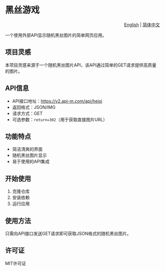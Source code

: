 # 黑丝游戏

<div align="right">
  <a href="./README.md">English</a> | <a href="./README.zh-CN.md">简体中文</a>
</div>

一个使用外部API显示随机黑丝图片的简单网页应用。

## 项目灵感

本项目灵感来源于一个随机黑丝图片API，该API通过简单的GET请求提供高质量的图片。

## API信息

- API接口地址：https://v2.api-m.com/api/heisi
- 返回格式：JSON/IMG
- 请求方式：GET
- 可选参数：`return=302`（用于获取直接图片URL）

## 功能特点

- 简洁清爽的界面
- 随机黑丝图片显示
- 易于使用的API集成

## 开始使用

1. 克隆仓库
2. 安装依赖
3. 运行应用

## 使用方法

只需向API接口发送GET请求即可获取JSON格式的随机黑丝图片。

## 许可证

MIT许可证 